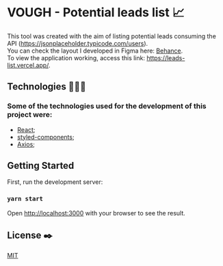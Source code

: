 # VOUGH - Potential leads list 📈

This tool was created with the aim of listing potential leads consuming the API (https://jsonplaceholder.typicode.com/users). <br>
You can check the layout I developed in Figma here: [Behance](https://www.behance.net/dayhele). <br> To view the application working, access this link: https://leads-list.vercel.app/.

## Technologies 👩🏻‍💻

### Some of the technologies used for the development of this project were:
  * [React](https://reactjs.org/);
  * [styled-components](https://styled-components.com/);
  * [Axios](https://axios-http.com/ptbr/);

## Getting Started

First, run the development server:

### `yarn start`

Open [http://localhost:3000](http://localhost:3000) with your browser to see the result.


## License ✒️
[MIT](https://choosealicense.com/licenses/mit/)




